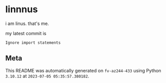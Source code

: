 # linnnus

i am linus. that's me.

my latest commit is

```
Ignore import statements
```

## Meta

This README was automatically generated on `fv-az244-433` using Python
`3.10.12` at `2023-07-05 05:35:57.380182`.
